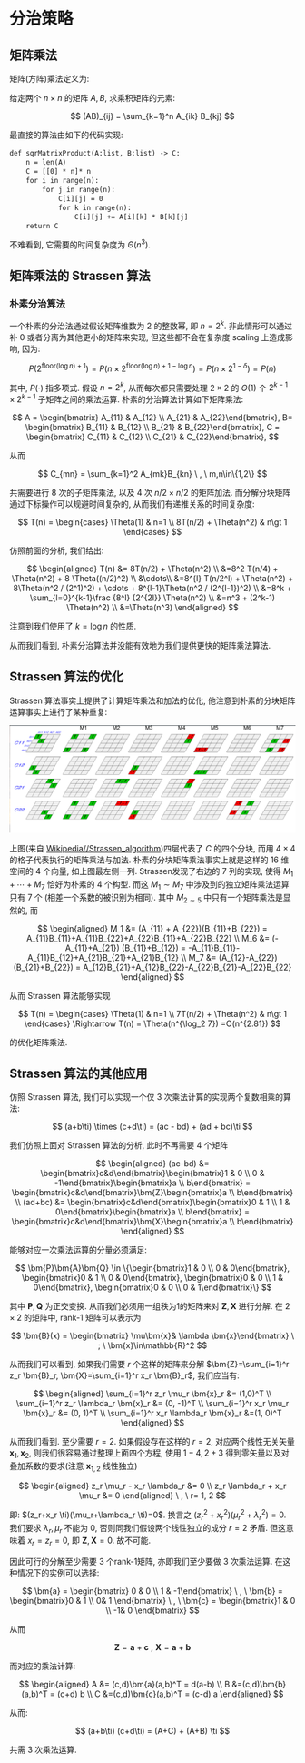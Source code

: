 # 分治策略

## 矩阵乘法

矩阵(方阵)乘法定义为:

给定两个 $n\times n$ 的矩阵 $A, B$, 求乘积矩阵的元素:

$$
(AB)_{ij} = \sum_{k=1}^n A_{ik} B_{kj}
$$

最直接的算法由如下的代码实现:

```python{.line-numbers}
def sqrMatrixProduct(A:list, B:list) -> C:
    n = len(A)
    C = [[0] * n]* n
    for i in range(n):
        for j in range(n):
            C[i][j] = 0
            for k in range(n):
                C[i][j] += A[i][k] * B[k][j]
    return C
```

不难看到, 它需要的时间复杂度为 $\Theta(n^3)$. 

## 矩阵乘法的 Strassen 算法

### 朴素分治算法

一个朴素的分治法通过假设矩阵维数为 $2$ 的整数幂, 即 $n =2 ^k$. 非此情形可以通过补 $0$ 或者分离为其他更小的矩阵来实现, 但这些都不会在复杂度 scaling 上造成影响, 因为:

$$
P(2^{\textrm{floor}(\log n) + 1}) = P(n \times 2^{\textrm{floor}(\log n) + 1 - \log n}) = P(n\times 2^{1-\delta}) = P(n)
$$

其中, $P(\cdot)$ 指多项式. 假设 $n=2^k$, 从而每次都只需要处理 $2\times 2$ 的 $\Theta(1)$ 个 $2^{k-1}\times 2^{k-1}$ 子矩阵之间的乘法运算. 朴素的分治算法计算如下矩阵乘法:

$$
A = \begin{bmatrix} A_{11} & A_{12} \\ A_{21} & A_{22}\end{bmatrix}, B= \begin{bmatrix} B_{11} & B_{12} \\ B_{21} & B_{22}\end{bmatrix}, C = \begin{bmatrix} C_{11} & C_{12} \\ C_{21} & C_{22}\end{bmatrix}, 
$$

从而

$$
C_{mn} = \sum_{k=1}^2 A_{mk}B_{kn} \ , \ m,n\in\{1,2\}
$$

共需要进行 $8$ 次的子矩阵乘法, 以及 $4$ 次 $n/2\times n/2$ 的矩阵加法. 而分解分块矩阵通过下标操作可以规避时间复杂的, 从而我们有递推关系的时间复杂度:

$$
T(n) = \begin{cases}
\Theta(1) & n=1 \\
8T(n/2) + \Theta(n^2) & n\gt 1
\end{cases}
$$

仿照前面的分析, 我们给出:

$$
\begin{aligned}
T(n) &= 8T(n/2) + \Theta(n^2) \\
&=8^2 T(n/4) + \Theta(n^2) + 8 \Theta((n/2)^2) \\
&\cdots\\
&=8^{l} T(n/2^l) + \Theta(n^2) + 8\Theta(n^2 / (2^1)^2) + \cdots + 8^{l-1}\Theta(n^2 / (2^{l-1})^2) \\
&=8^k + \sum_{l=0}^{k-1}\frac {8^l} {2^{2l}} \Theta(n^2) \\
&=n^3 + (2^k-1) \Theta(n^2) \\
&=\Theta(n^3)
\end{aligned}
$$

注意到我们使用了 $k = \log n$ 的性质. 

从而我们看到, 朴素分治算法并没能有效地为我们提供更快的矩阵乘法算法. 

## Strassen 算法的优化

Strassen 算法事实上提供了计算矩阵乘法和加法的优化, 他注意到朴素的分块矩阵运算事实上进行了某种重复:

![](./Figs/img_02_01.png)

上图(来自 [Wikipedia//Strassen_algorithm](https://en.wikipedia.org/wiki/Strassen_algorithm))四层代表了 $C$ 的四个分块, 而用 $4\times 4$ 的格子代表执行的矩阵乘法与加法. 朴素的分块矩阵乘法事实上就是这样的 $16$ 维空间的 $4$ 个向量, 如上图最左侧一列. Strassen发现了右边的 $7$ 列的实现, 使得 $M_1+\cdots+M_7$ 恰好为朴素的 $4$ 个构型. 而这 $M_1\sim M_7$ 中涉及到的独立矩阵乘法运算只有 $7$ 个 (相差一个系数的被识别为相同). 其中 $M_{2\sim 5}$ 中只有一个矩阵乘法是显然的, 而

$$
\begin{aligned}
M_1 &= (A_{11} + A_{22})(B_{11}+B_{22}) = A_{11}B_{11}+A_{11}B_{22}+A_{22}B_{11}+A_{22}B_{22} \\
M_6 &= (-A_{11}+A_{21}) (B_{11}+B_{12}) = -A_{11}B_{11}-A_{11}B_{12}+A_{21}B_{21}+A_{21}B_{12} \\
M_7 &= (A_{12}-A_{22})(B_{21}+B_{22}) = A_{12}B_{21}+A_{12}B_{22}-A_{22}B_{21}-A_{22}B_{22}
\end{aligned}
$$

从而 Strassen 算法能够实现

$$
T(n) = \begin{cases}
\Theta(1) & n=1 \\
7T(n/2) + \Theta(n^2) & n\gt 1
\end{cases} \Rightarrow T(n) = \Theta(n^{\log_2 7}) =O(n^{2.81})
$$

的优化矩阵乘法. 

## Strassen 算法的其他应用

仿照 Strassen 算法, 我们可以实现一个仅 $3$ 次乘法计算的实现两个复数相乘的算法:

$$
(a+b\ti) \times (c+d\ti) = (ac - bd) + (ad + bc)\ti
$$

我们仿照上面对 Strassen 算法的分析, 此时不再需要 $4$ 个矩阵

$$
\begin{aligned}
(ac-bd) &= \begin{bmatrix}c&d\end{bmatrix}\begin{bmatrix}1 & 0 \\ 0 & -1\end{bmatrix}\begin{bmatrix}a \\ b\end{bmatrix} = \begin{bmatrix}c&d\end{bmatrix}\bm{Z}\begin{bmatrix}a \\ b\end{bmatrix} \\
(ad+bc) &= \begin{bmatrix}c&d\end{bmatrix}\begin{bmatrix}0 & 1 \\ 1 & 0\end{bmatrix}\begin{bmatrix}a \\ b\end{bmatrix} = \begin{bmatrix}c&d\end{bmatrix}\bm{X}\begin{bmatrix}a \\ b\end{bmatrix}
\end{aligned}
$$

能够对应一次乘法运算的分量必须满足: 

$$
\bm{P}\bm{A}\bm{Q} \in \{\begin{bmatrix}1 & 0 \\ 0 & 0\end{bmatrix}, \begin{bmatrix}0 & 1 \\ 0 & 0\end{bmatrix}, \begin{bmatrix}0 & 0 \\ 1 & 0\end{bmatrix}, \begin{bmatrix}0 & 0 \\ 0 & 1\end{bmatrix}\}
$$

其中 $\bm{P},\bm{Q}$ 为正交变换. 从而我们必须用一组秩为1的矩阵来对 $\bm{Z}, \bm{X}$ 进行分解. 在 $2\times 2$ 的矩阵中, rank-1 矩阵可以表示为

$$
\bm{B}(x) = \begin{bmatrix} \mu\bm{x}& \lambda \bm{x}\end{bmatrix} \ ; \ \bm{x}\in\mathbb{R}^2
$$

从而我们可以看到, 如果我们需要 $r$ 个这样的矩阵来分解 $\bm{Z}=\sum_{i=1}^r z_r \bm{B}_r, \bm{X}=\sum_{i=1}^r x_r \bm{B}_r$, 我们应当有:

$$
\begin{aligned}
\sum_{i=1}^r z_r \mu_r \bm{x}_r &= (1,0)^T \\
\sum_{i=1}^r z_r \lambda_r \bm{x}_r &= (0, -1)^T \\
\sum_{i=1}^r x_r \mu_r \bm{x}_r &= (0, 1)^T \\
\sum_{i=1}^r x_r \lambda_r \bm{x}_r &=(1, 0)^T
\end{aligned}
$$

从而我们看到. 至少需要 $r=2$. 如果假设存在这样的 $r=2$, 对应两个线性无关矢量 $\bm{x}_1, \bm{x}_2$, 则我们很容易通过整理上面四个方程, 使用 $1-4, 2+3$ 得到零矢量以及对叠加系数的要求(注意 $\bm{x}_{1,2}$ 线性独立)

$$
\begin{aligned}
z_r \mu_r - x_r \lambda_r &= 0 \\
z_r \lambda_r + x_r \mu_r &= 0
\end{aligned} \ , \ r= 1, 2
$$

即: $(z_r+x_r \ti)(\mu_r+\lambda_r \ti)=0$. 换言之 $(z_r^2+x_r^2)(\mu_r^2+\lambda_r^2) = 0$. 我们要求 $\lambda_r,\mu_r$ 不能为 $0$, 否则同我们假设两个线性独立的成分 $r=2$ 矛盾. 但这意味着 $x_r=z_r =0$, 即 $\bm{Z},\bm{X} = 0$. 故不可能.

因此可行的分解至少需要 $3$ 个rank-1矩阵, 亦即我们至少要做 $3$ 次乘法运算. 在这种情况下的实例可以选择:

$$
\bm{a} = \begin{bmatrix} 0 & 0 \\ 1 & -1\end{bmatrix} \ , \ \bm{b} = \begin{bmatrix}0 & 1 \\ 0& 1 \end{bmatrix} \ , \ \bm{c} = \begin{bmatrix}1 & 0 \\ -1& 0 \end{bmatrix}
$$

从而

$$
\bm{Z} = \bm{a} + \bm{c} \ , \ \bm{X} = \bm{a} + \bm{b}
$$

而对应的乘法计算:

$$
\begin{aligned}
A &= (c,d)\bm{a}(a,b)^T = d(a-b) \\
B &=(c,d)\bm{b}(a,b)^T = (c+d) b \\
C &=(c,d)\bm{c}(a,b)^T = (c-d) a
\end{aligned}
$$

从而:

$$
(a+b\ti) (c+d\ti) = (A+C) + (A+B) \ti
$$

共需 $3$ 次乘法运算. 